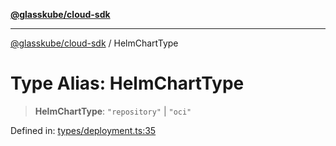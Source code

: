[**@glasskube/cloud-sdk**](../README.md)

***

[@glasskube/cloud-sdk](../README.md) / HelmChartType

# Type Alias: HelmChartType

> **HelmChartType**: `"repository"` \| `"oci"`

Defined in: [types/deployment.ts:35](https://github.com/glasskube/distr/blob/80de58e6e72221ca696881996e5ae90ce94cd9cf/sdk/js/src/types/deployment.ts#L35)
